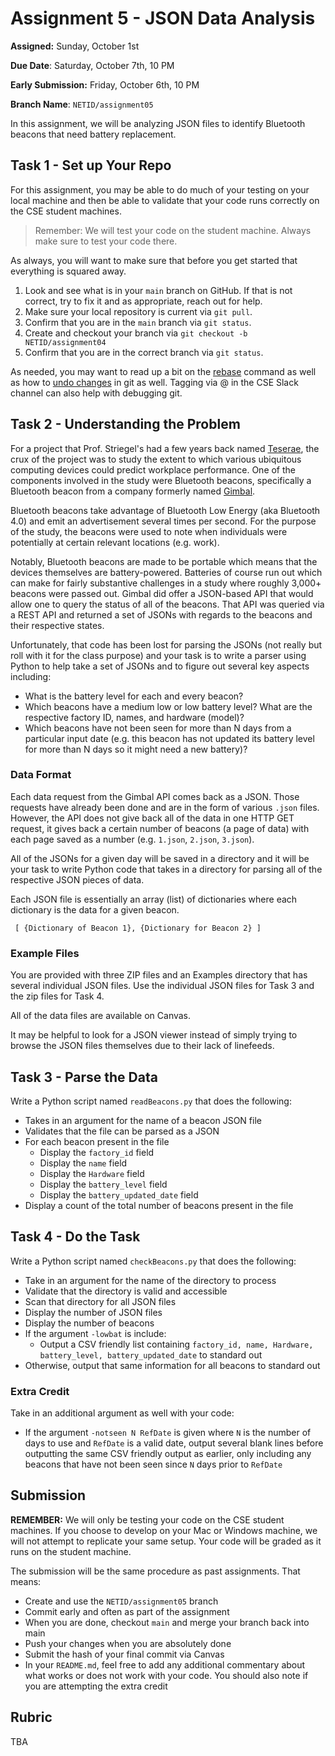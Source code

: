 # Assignment 5 - JSON Data Analysis

**Assigned:** Sunday, October 1st

**Due Date**: Saturday, October 7th, 10 PM

**Early Submission:** Friday, October 6th, 10 PM

**Branch Name**: `NETID/assignment05`

In this assignment, we will be analyzing JSON files to identify Bluetooth beacons that need battery replacement.

## Task 1 - Set up Your Repo

For this assignment, you may be able to do much of your testing on your local machine and then be able to validate that your code runs correctly on the CSE student machines.   

> Remember: We will test your code on the student machine.  Always make sure to test your code there.  

As always, you will want to make sure that before you get started that everything is squared away.  

1. Look and see what is in your `main` branch on GitHub.  If that is not correct, try to fix it and as appropriate, reach out for help.  
2. Make sure your local repository is current via `git pull`.  
3. Confirm that you are in the `main` branch via `git status`.
4. Create and checkout your branch via `git checkout -b NETID/assignment04`
5. Confirm that you are in the correct branch via `git status`.

As needed, you may want to read up a bit on the [rebase](https://www.atlassian.com/git/tutorials/rewriting-history/git-rebase) command as well as how to [undo changes](https://www.atlassian.com/git/tutorials/undoing-changes) in git as well. Tagging via @ in the CSE Slack channel can also help with debugging git.    

## Task 2 - Understanding the Problem

For a project that Prof. Striegel's had a few years back named [Teserae](https://tesserae.nd.edu), the crux of the project was to study the extent to which various ubiquitous computing devices could predict workplace performance. One of the components involved in the study were Bluetooth beacons, specifically a Bluetooth beacon from a company formerly named [Gimbal](https://infillion.com/commerce/beacons/).  

Bluetooth beacons take advantage of Bluetooth Low Energy (aka Bluetooth 4.0) and emit an advertisement several times per second.  For the purpose of the study, the beacons were used to note when individuals were potentially at certain relevant locations (e.g. work).  

Notably, Bluetooth beacons are made to be portable which means that the devices themselves are battery-powered.  Batteries of course run out which can make for fairly substantive challenges in a study where roughly 3,000+ beacons were passed out.  Gimbal did offer a JSON-based API that would allow one to query the status of all of the beacons.  That API was queried via a REST API and returned a set of JSONs with regards to the beacons and their respective states.

Unfortunately, that code has been lost for parsing the JSONs (not really but roll with it for the class purpose) and your task is to write a parser using Python to help take a set of JSONs and to figure out several key aspects including:

* What is the battery level for each and every beacon?
* Which beacons have a medium low or low battery level?  What are the respective factory ID, names, and hardware (model)?
* Which beacons have not been seen for more than N days from a particular input date (e.g. this beacon has not updated its battery level for more than N days so it might need a new battery)?

### Data Format

Each data request from the Gimbal API comes back as a JSON.  Those requests have already been done and are in the form of various `.json` files.  However, the API does not give back all of the data in one HTTP GET request, it gives back a certain number of beacons (a page of data) with each page saved as a number (e.g. `1.json`, `2.json`, `3.json`).  

All of the JSONs for a given day will be saved in a directory and it will be your task to write Python code that takes in a directory for parsing all of the respective JSON pieces of data.  

Each JSON file is essentially an array (list) of dictionaries where each dictionary is the data for a given beacon.  

` [ {Dictionary of Beacon 1}, {Dictionary for Beacon 2} ]`

### Example Files

You are provided with three ZIP files and an Examples directory that has several individual JSON files.  Use the individual JSON files for Task 3 and the zip files for Task 4.

All of the data files are available on Canvas.  

It may be helpful to look for a JSON viewer instead of simply trying to browse the JSON files themselves due to their lack of linefeeds.  

## Task 3 - Parse the Data

Write a Python script named `readBeacons.py` that does the following:

* Takes in an argument for the name of a beacon JSON file
* Validates that the file can be parsed as a JSON
* For each beacon present in the file
   * Display the `factory_id` field
   * Display the `name` field
   * Display the `Hardware` field
   * Display the `battery_level` field
   * Display the `battery_updated_date` field
* Display a count of the total number of beacons present in the file     

## Task 4 - Do the Task

Write a Python script named `checkBeacons.py` that does the following:

* Take in an argument for the name of the directory to process
* Validate that the directory is valid and accessible
* Scan that directory for all JSON files
* Display the number of JSON files
* Display the number of beacons
* If the argument `-lowbat` is include:
  * Output a CSV friendly list containing `factory_id, name, Hardware, battery_level, battery_updated_date` to standard out
* Otherwise, output that same information for all beacons to standard out

### Extra Credit

Take in an additional argument as well with your code:

* If the argument `-notseen N RefDate` is given where `N` is the number of days to use and `RefDate` is a valid date, output several blank lines before outputting the same CSV friendly output as earlier, only including any beacons that have not been seen since `N` days prior to `RefDate`

## Submission

**REMEMBER:** We will only be testing your code on the CSE student machines.  If you choose to develop on your Mac or Windows machine, we will not attempt to replicate your same setup.  Your code will be graded as it runs on the student machine.  

The submission will be the same procedure as past assignments.  That means:

* Create and use the `NETID/assignment05` branch
* Commit early and often as part of the assignment
* When you are done, checkout `main` and merge your branch back into main
* Push your changes when you are absolutely done
* Submit the hash of your final commit via Canvas
* In your `README.md`, feel free to add any additional commentary about what works or does not work with your code. You should also note if you are attempting the extra credit

## Rubric

TBA         